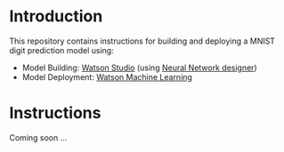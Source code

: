 # Introduction

This repository contains instructions for building and deploying a MNIST digit prediction model using:

 - Model Building: [Watson Studio](https://www.ibm.com/cloud/watson-studio) (using [Neural Network designer](https://datascience.ibm.com/docs/content/analyze-data/ml-canvas-nnd-intro.html?context=analytics))
 - Model Deployment: [Watson Machine Learning](https://www.ibm.com/cloud/machine-learning)

# Instructions

Coming soon ...
